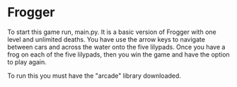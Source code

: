 # Frogger

To start this game run, main.py.
It is a basic version of Frogger with one level and unlimited deaths.
You have use the arrow keys to navigate between cars and across the water onto the five lilypads.
Once you have a frog on each of the five lilypads, then you win the game and have the option to play again.

To run this you must have the "arcade" library downloaded.
